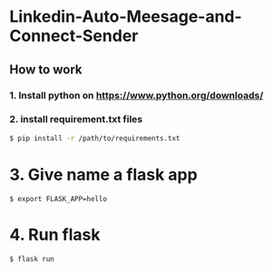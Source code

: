 # Linkedin-Auto-Meesage-and-Connect-Sender

## How to work

### 1. Install python on https://www.python.org/downloads/

### 2. install requirement.txt files

```bash
$ pip install -r /path/to/requirements.txt
```

# 3. Give name a flask app
``` 
$ export FLASK_APP=hello
```

# 4. Run flask
``` 
$ flask run
```

